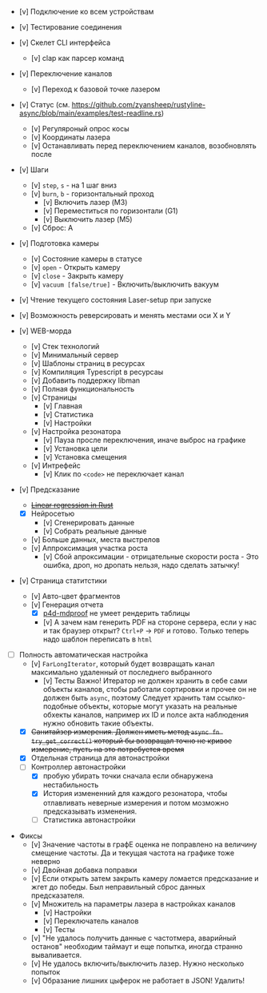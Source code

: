 * [v] Подключение ко всем устройствам
* [v] Тестирование соединения
* [v] Скелет CLI интерфейса
    * [v] clap как парсер команд

* [v] Переключение каналов
    * [v] Переход к базовой точке лазером
* [v] Статус (см. https://github.com/zyansheep/rustyline-async/blob/main/examples/test-readline.rs)    
    * [v] Регуляроный опрос косы  
    * [v] Координаты лазера
    * [v] Останавливать перед переключением каналов, возобновлять после

* [v] Шаги
    * [v] `step`, `s` - на 1 шаг вниз
    * [v] `burn`, `b` - горизонтальный проход
        * [v] Включить лазер (M3)
        * [v] Переместиться по горизонтали (G1)
        * [v] Выключить лазер (M5)
    * [v] Сброс: A

* [v] Подготовка камеры
    * [v] Состояние камеры в статусе
    * [v] `open` - Открыть камеру
    * [v] `close` - Закрыть камеру
    * [v] `vacuum [false/true]` - Включить/выключить вакуум

* [v] Чтение текущего состояния Laser-setup при запуске
* [v] Возможность реверсировать и менять местами оси X и Y

* [v] WEB-морда
    * [v] Стек технологий
    * [v] Минимальный сервер
    * [v] Шаблоны страниц в ресурсах
    * [v] Компиляция Typescript в ресурсаы
    * [v] Добавить поддержку libman
    * [v] Полная функциональность
    * [v] Страницы
        * [v] Главная
        * [v] Статистика
        * [v] Настройки
    * [v] Настройка резонатора
        * [v] Пауза просле переключения, иначе выброс на графике
        * [v] Установка цели
        * [v] Установка смещения
    * [v] Интрефейс
        * [v] Клик по `<code>` не переключает канал

* [v] Предсказание
    - ~~[Linear regression in Rust](http://cowlet.org/2016/08/23/linear-regression-in-rust.html)~~
    - [x] Нейросетью
        - [v] Сгенерировать данные
        - [v] Собрать реальные данные
    - [v] Больше данных, места выстрелов
    - [v] Аппроксимация участка роста
        - [v] Сбой апроксимации - отрицательные скорости роста - Это ошибка, дроп, но дропать нельзя, надо сделать затычку!

* [v] Страница статитстики
    - [v] Авто-цвет фрагментов
    - [v] Генерация отчета
      - [x] [p4d-mdproof](https://github.com/leroycep/mdproof) не умеет рендерить таблицы
      - [v] А зачем нам генерить PDF на стороне сервера, если у нас и так браузер открыт? `Ctrl+P` -> `PDF` и готово. 
            Только теперь надо шаблон переписать в `html`

* [ ] Полность автоматическая настройка
    - [v] `FarLongIterator`, который будет возвращать канал максимально удаленный от последнего выбранного
        - [v] Тесты
        Важно! Итератор не должен хранить в себе сами объекты каналов, стобы работали сортировки и прочее он не должен быть `async`, поэтому
        Следует хранить там ссылко-подобные объекты, которые могут указать на реальные обхекты каналов, например их ID и полсе акта наблюдения 
        нужно обновить такие объекты.
    - [x] ~~Санитайзер измерения. Должен иметь метод `async fn try_get_correct()` который бы возвращал точно не кривое измерение, пусть на 
            это потребуется время~~
    - [x] Отдельная страница для автонастройки
    - [ ] Контроллер автонастройки
      - [x] пробую убирать точки сначала если обнаружена нестабильность
      - [x] История измененний для каждого резонатора, чтобы отлавливать неверные измерения и потом мозможно предсказывать изменения.
      - [ ] Статистика автонастройки

* Фиксы
    - [v] Значение частоты в графЕ оценка не поправлено на величину смещение частоты. Да и текущая частота на графике тоже неверно
    - [v] Двойная добавка поправки
    - [v] Если открыть затем закрыть камеру ломается предсказание и жгет до победы.
        Был неправильный сброс данных предсказателя.
    - [v] Множитель на параметры лазера в настройках каналов
      - [v] Настройки
      - [v] Переключатель каналов
      - [v] Тесты
    - [v] "Не удалось получить данные с частотмера, аварийный останов" необходим таймаут и еще попытка, иногда странно вываливается.
    - [v] Не удалось включить/выключить лазер. Нужно несколько попыток
    - [v] Образание лишних цыферок не работает в JSON! Удалить!